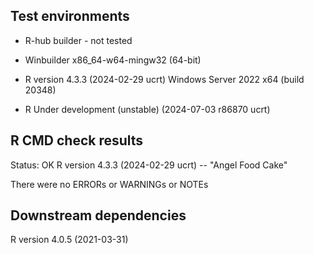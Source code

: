 ## Test environments
* R-hub builder - not tested

* Winbuilder
x86_64-w64-mingw32 (64-bit)
* R version 4.3.3 (2024-02-29 ucrt) 
Windows Server 2022 x64 (build 20348)
* R Under development (unstable) (2024-07-03 r86870 ucrt) 

## R CMD check results
Status: OK
R version 4.3.3 (2024-02-29 ucrt) -- "Angel Food Cake"

There were no ERRORs or WARNINGs or NOTEs

## Downstream dependencies
R version 4.0.5 (2021-03-31)
